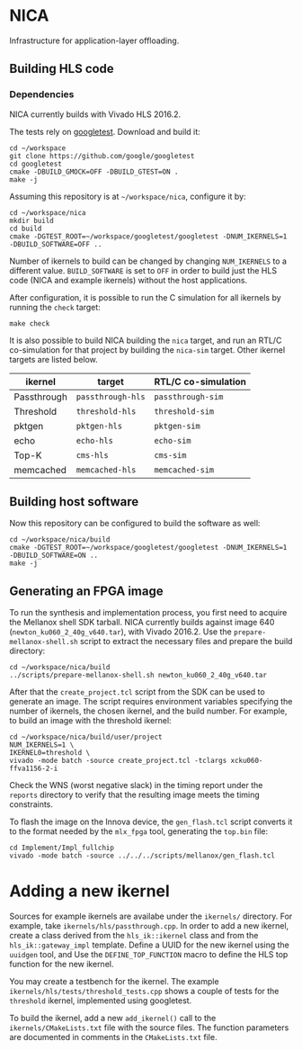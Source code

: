 # NICA

Infrastructure for application-layer offloading.

## Building HLS code

### Dependencies

NICA currently builds with Vivado HLS 2016.2.

The tests rely on [googletest](https://github.com/google/googletest). Download
and build it:

```shell
cd ~/workspace
git clone https://github.com/google/googletest    
cd googletest
cmake -DBUILD_GMOCK=OFF -DBUILD_GTEST=ON .
make -j
```

Assuming this repository is at `~/workspace/nica`, configure it by:

```shell
cd ~/workspace/nica
mkdir build
cd build
cmake -DGTEST_ROOT=~/workspace/googletest/googletest -DNUM_IKERNELS=1 -DBUILD_SOFTWARE=OFF ..
```

Number of ikernels to build can be changed by changing `NUM_IKERNELS` to a
different value. `BUILD_SOFTWARE` is set to `OFF` in order to build just the HLS
code (NICA and example ikernels) without the host applications.

After configuration, it is possible to run the C simulation for all ikernels by
running the `check` target:

```shell
make check
```

It is also possible to build NICA building the `nica` target, and run an RTL/C
co-simulation for that project by building the `nica-sim` target. Other
ikernel targets are listed below.

| ikernel     | target            | RTL/C co-simulation |
| ----------- | ----------------- | -----------------   |
| Passthrough | `passthrough-hls` | `passthrough-sim`   |
| Threshold   | `threshold-hls`   | `threshold-sim`     |
| pktgen      | `pktgen-hls`      | `pktgen-sim`        |
| echo        | `echo-hls`        | `echo-sim`          |
| Top-K       | `cms-hls`         | `cms-sim`           |
| memcached   | `memcached-hls`   | `memcached-sim`     |

## Building host software

Now this repository can be configured to build the software as well:

```shell
cd ~/workspace/nica/build
cmake -DGTEST_ROOT=~/workspace/googletest/googletest -DNUM_IKERNELS=1 -DBUILD_SOFTWARE=ON ..
make -j
```

## Generating an FPGA image

To run the synthesis and implementation process, you first need to acquire the
Mellanox shell SDK tarball. NICA currently builds against image 640
(`newton_ku060_2_40g_v640.tar`), with Vivado 2016.2. Use the
`prepare-mellanox-shell.sh` script to extract the necessary files and prepare the
build directory:

```shell
cd ~/workspace/nica/build
../scripts/prepare-mellanox-shell.sh newton_ku060_2_40g_v640.tar
```

After that the `create_project.tcl` script from the SDK can be used to generate
an image. The script requires environment variables specifying the number of
ikernels, the chosen ikernel, and the build number. For example, to build an
image with the threshold ikernel:

```shell
cd ~/workspace/nica/build/user/project
NUM_IKERNELS=1 \
IKERNEL0=threshold \
vivado -mode batch -source create_project.tcl -tclargs xcku060-ffva1156-2-i
```

Check the WNS (worst negative slack) in the timing report under the `reports`
directory to verify that the resulting image meets the timing constraints.

To flash the image on the Innova device, the `gen_flash.tcl` script converts it to the format needed by the
`mlx_fpga` tool, generating the `top.bin` file:

```shell
cd Implement/Impl_fullchip
vivado -mode batch -source ../../../scripts/mellanox/gen_flash.tcl
```

# Adding a new ikernel

Sources for example ikernels are availabe under the `ikernels/` directory. For
example, take `ikernels/hls/passthrough.cpp`. In order to add a new ikernel,
create a class derived from the `hls_ik::ikernel` class and from the
`hls_ik::gateway_impl` template. Define a UUID for the new ikernel using the
`uuidgen` tool, and Use the `DEFINE_TOP_FUNCTION` macro to define the HLS top
function for the new ikernel.

You may create a testbench for the ikernel. The example
`ikernels/hls/tests/threshold_tests.cpp` shows a couple of tests for the
`threshold` ikernel, implemented using googletest.

To build the ikernel, add a new `add_ikernel()` call to the
`ikernels/CMakeLists.txt` file with the source files. The function parameters
are documented in comments in the `CMakeLists.txt` file. 

